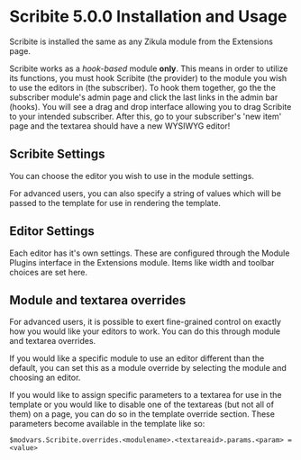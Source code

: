 Scribite 5.0.0 Installation and Usage
=====================================

Scribite is installed the same as any Zikula module from the Extensions page.

Scribite works as a *hook-based* module __only__. This means in order to utilize
its functions, you must hook Scribite (the provider) to the module you wish to
use the editors in (the subscriber). To hook them together, go the the 
subscriber module's admin page and click the last links in the admin bar 
(hooks). You will see a drag and drop interface allowing you to drag Scribite to
your intended subscriber. After this, go to your subscriber's 'new item' page
and the textarea should have a new WYSIWYG editor!


Scribite Settings
-----------------

You can choose the editor you wish to use in the module settings.

For advanced users, you can also specify a string of values which will be passed
to the template for use in rendering the template.


Editor Settings
---------------

Each editor has it's own settings. These are configured through the Module
Plugins interface in the Extensions module. Items like width and toolbar choices
are set here.


Module and textarea overrides
-----------------------------

For advanced users, it is possible to exert fine-grained control on exactly how 
you would like your editors to work. You can do this through module and textarea
overrides.

If you would like a specific module to use an editor different than the default,
you can set this as a module override by selecting the module and choosing an
editor.

If you would like to assign specific parameters to a textarea for use in the 
template or you would like to disable one of the textareas (but not all of them)
on a page, you can do so in the template override section. These parameters
become available in the template like so:

    $modvars.Scribite.overrides.<modulename>.<textareaid>.params.<param> = <value>

